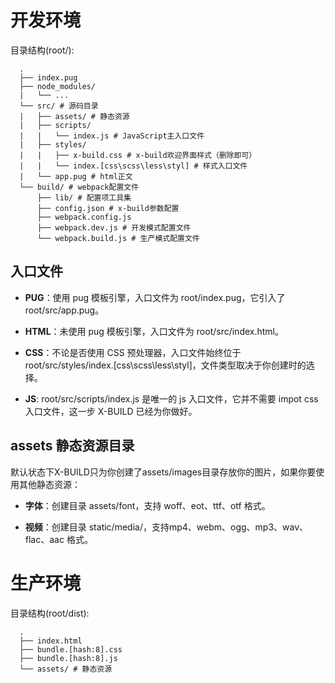 # 开发环境

目录结构(root/):

```
  .
  ├── index.pug
  ├── node_modules/
  |   └── ...
  └── src/ # 源码目录
  |   ├── assets/ # 静态资源
  |   ├── scripts/
  |   |   └── index.js # JavaScript主入口文件
  |   ├── styles/
  |   |   ├── x-build.css # x-build欢迎界面样式（删除即可）
  |   |   └── index.[css\scss\less\styl] # 样式入口文件
  |   └── app.pug # html正文
  └── build/ # webpack配置文件
      ├── lib/ # 配置项工具集
      ├── config.json # x-build参数配置
      ├── webpack.config.js
      ├── webpack.dev.js # 开发模式配置文件
      └── webpack.build.js # 生产模式配置文件
```

## 入口文件

- **PUG**：使用 pug 模板引擎，入口文件为 root/index.pug，它引入了 root/src/app.pug。

- **HTML**：未使用 pug 模板引擎，入口文件为 root/src/index.html。

- **CSS**：不论是否使用 CSS 预处理器，入口文件始终位于 root/src/styles/index.[css\scss\less\styl]，文件类型取决于你创建时的选择。

- **JS**: root/src/scripts/index.js 是唯一的 js 入口文件，它并不需要 impot css 入口文件，这一步 X-BUILD 已经为你做好。

## assets 静态资源目录

默认状态下X-BUILD只为你创建了assets/images目录存放你的图片，如果你要使用其他静态资源：

- **字体**：创建目录 assets/font，支持 woff、eot、ttf、otf 格式。

- **视频**：创建目录 static/media/，支持mp4、webm、ogg、mp3、wav、flac、aac 格式。

# 生产环境

目录结构(root/dist):

```
  .
  ├── index.html
  ├── bundle.[hash:8].css
  ├── bundle.[hash:8].js
  └── assets/ # 静态资源
```